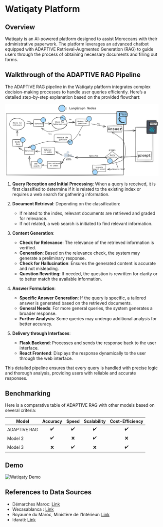 # Watiqaty Platform

## Overview

Watiqaty is an AI-powered platform designed to assist Moroccans with their administrative paperwork. The platform leverages an advanced chatbot equipped with ADAPTIVE Retrieval-Augmented Generation (RAG) to guide users through the process of obtaining necessary documents and filling out forms.

## Walkthrough of the ADAPTIVE RAG Pipeline

The ADAPTIVE RAG pipeline in the Watiqaty platform integrates complex decision-making processes to handle user queries efficiently. Here’s a detailed step-by-step explanation based on the provided flowchart:

![LangGraph Nodes Pipeline](https://github.com/moebachar/Watiqaty/blob/main/assets/diag.png?raw=true)


1. **Query Reception and Initial Processing**: When a query is received, it is first classified to determine if it is related to the existing index or requires a web search for gathering information.
   
2. **Document Retrieval**: Depending on the classification:
   - If related to the index, relevant documents are retrieved and graded for relevance.
   - If not related, a web search is initiated to find relevant information.

3. **Content Generation**:
   - **Check for Relevance**: The relevance of the retrieved information is verified.
   - **Generation**: Based on the relevance check, the system may generate a preliminary response.
   - **Check for Hallucination**: Ensures the generated content is accurate and not misleading.
   - **Question Rewriting**: If needed, the question is rewritten for clarity or to better match the available information.

4. **Answer Formulation**:
   - **Specific Answer Generation**: If the query is specific, a tailored answer is generated based on the retrieved documents.
   - **General Needs**: For more general queries, the system generates a broader response.
   - **Further Analysis**: Some queries may undergo additional analysis for better accuracy.

5. **Delivery through Interfaces**: 
   - **Flask Backend**: Processes and sends the response back to the user interface.
   - **React Frontend**: Displays the response dynamically to the user through the web interface.

This detailed pipeline ensures that every query is handled with precise logic and thorough analysis, providing users with reliable and accurate responses.

## Benchmarking

Here is a comparative table of ADAPTIVE RAG with other models based on several criteria:

| Model          | Accuracy | Speed | Scalability | Cost-Efficiency |
|----------------|:--------:|:-----:|:-----------:|:---------------:|
| ADAPTIVE RAG   |    ✔️    |   ✔️   |      ✔️     |       ✔️       |
| Model 2        |    ✔️    |   ❌   |      ✔️     |       ❌       |
| Model 3        |    ❌    |   ✔️   |      ❌     |       ✔️       |

## Demo

![Watiqaty Demo](https://github.com/moebachar/Watiqaty/blob/main/assets/Design%20sans%20titre.gif?raw=true)


## References to Data Sources

- Démarches Maroc: [Link](https://www.demarchesmaroc.com)
- Wecasablanca : [Link](https://www.casablancacity.ma/ar/demarche/41/autorisation-de-dresser-lacte-de-mariage)
- Royaume du Maroc, Ministère de l'Intérieur: [Link](https://www.passeport.ma/)
- Idarati: [Link](https://idarati.ma/)
  



